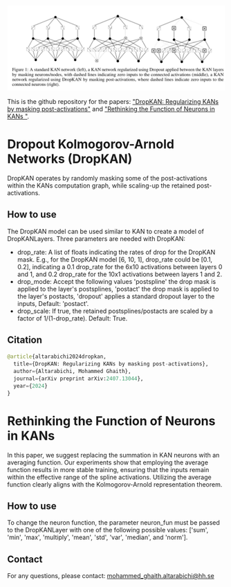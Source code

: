 <img width="1200" alt="dropkan_explained" src="https://github.com/Ghaith81/dropkan/blob/master/DropKAN_explained.JPG">

This is the github repository for the papers: ["DropKAN: Regularizing KANs by masking post-activations"](https://arxiv.org/abs/2407.13044) and ["Rethinking the Function of Neurons in KANs
"](https://arxiv.org/abs/2407.20667). 

# Dropout Kolmogorov-Arnold Networks (DropKAN) 
DropKAN operates by randomly masking some of the post-activations within the KANs computation graph, while scaling-up the retained post-activations.

## How to use

The DropKAN model can be used similar to KAN to create a model of DropKANLayers. Three parameters are needed with DropKAN:

- drop_rate: A list of floats indicating the rates of drop for the DropKAN mask. E.g., for the DropKAN model [6, 10, 1], drop_rate could be [0.1, 0.2], indicating a 0.1 drop_rate for the 6x10 activations between layers 0 and 1, and 0.2 drop_rate for the 10x1 activations between layers 1 and 2.
- drop_mode:  Accept the following values 'postspline' the drop mask is applied to the layer's postsplines, 'postact' the drop mask is applied to the layer's postacts, 'dropout' applies a standard dropout layer to the inputs, Default: 'postact'.
- drop_scale: If true, the retained postsplines/postacts are scaled by a factor of 1/(1-drop_rate). Default: True.


## Citation
```python
@article{altarabichi2024dropkan,
  title={DropKAN: Regularizing KANs by masking post-activations},
  author={Altarabichi, Mohammed Ghaith},
  journal={arXiv preprint arXiv:2407.13044},
  year={2024}
}

```

# Rethinking the Function of Neurons in KANs
In this paper, we suggest replacing the summation in KAN neurons with an averaging function. Our experiments show that employing the average function results in more stable training, ensuring that the inputs remain within the effective range of the spline activations. Utilizing the average function clearly aligns with the Kolmogorov-Arnold representation theorem.

## How to use
To change the neuron function, the parameter neuron_fun must be passed to the DropKANLayer with one of the following possible values:
 ['sum', 'min', 'max', 'multiply', 'mean', 'std', 'var', 'median',
 and 'norm'].


## Contact
For any questions, please contact: mohammed_ghaith.altarabichi@hh.se

